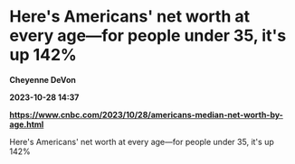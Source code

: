 # Here's Americans' net worth at every age—for people under 35, it's up 142%
**Cheyenne DeVon**

**2023-10-28 14:37**

**https://www.cnbc.com/2023/10/28/americans-median-net-worth-by-age.html**

Here's Americans' net worth at every age—for people under 35, it's up 142%